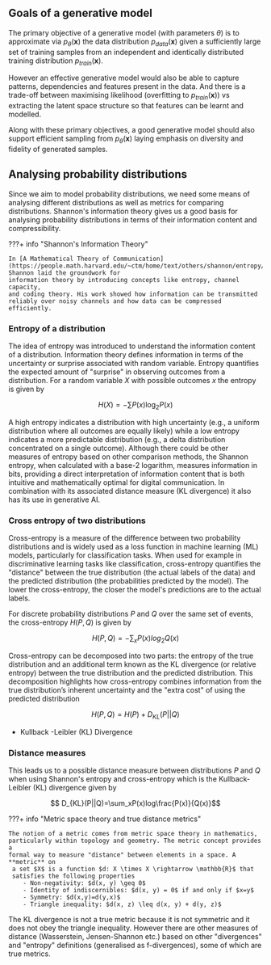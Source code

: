 ## Goals of a generative model ##

The primary objective of a generative model (with parameters $\theta$) is to approximate via $p_\theta(\mathbf{x})$ the data distribution $p_{data}(\mathbf{x})$ given a sufficiently large set of training samples from an independent and identically distributed training distribution $p_{train}(\mathbf{x})$. 

However an effective generative model would also be able to capture patterns, dependencies and features present in the data. And there is a trade-off between maximising likelihood (overfitting to $p_{train}(\mathbf{x})$) vs extracting the latent space structure so that features can be learnt and modelled.

Along with these primary objectives, a good generative model should also support efficient sampling from $p_\theta(\mathbf{x})$ laying emphasis on diversity and fidelity of generated samples.

## Analysing probability distributions ##

Since we aim to model probability distributions, we need some means of analysing different distributions as well as metrics for comparing distributions. Shannon's information theory gives us a good basis for analysing probability distributions in terms of their information content and compressibility.

???+ info "Shannon's Information Theory"

    In [A Mathematical Theory of Communication](https://people.math.harvard.edu/~ctm/home/text/others/shannon/entropy/entropy.pdf), Shannon laid the groundwork for 
    information theory by introducing concepts like entropy, channel capacity,
    and coding theory. His work showed how information can be transmitted
    reliably over noisy channels and how data can be compressed efficiently.

### Entropy of a distribution ###

The idea of entropy was introduced to understand the information content of a distribution. Information theory defines information in terms of the uncertainty or surprise associated with random variable. Entropy quantifies the expected amount of "surprise" in observing outcomes from a distribution. For a random variable $X$ with possible outcomes $x$ the entropy is given by

$$
H(X) = -\sum P(x) \log_2P(x)
$$

A high entropy indicates a distribution with high uncertainty (e.g., a uniform distribution where all outcomes are equally likely) while a low entropy indicates a more predictable distribution (e.g., a delta distribution concentrated on a single outcome). Although there could be other measures of entropy based on other comparison methods, the Shannon entropy, when calculated with a base-2 logarithm, measures information in bits, providing a direct interpretation of information content that is both intuitive and mathematically optimal for digital communication. In combination with its associated distance measure (KL divergence) it also has its use in generative AI.
### Cross entropy of two distributions ###

Cross-entropy is a measure of the difference between two probability distributions and is widely used as a loss function in machine learning (ML) models, particularly for classification tasks. When used for example in discriminative learning tasks like classification, cross-entropy quantifies the "distance" between the true distribution (the actual labels of the data) and the predicted distribution (the probabilities predicted by the model). The lower the cross-entropy, the closer the model's predictions are to the actual labels. 

For discrete probability distributions $P$ and $Q$ over the same set of events, the cross-entropy $H(P,Q)$ is given by 

$$
H(P, Q) = -\sum_{x}P(x)log_2Q(x)
$$

Cross-entropy can be decomposed into two parts: the entropy of the true distribution and an additional term known as the KL divergence (or relative entropy) between the true distribution and the predicted distribution. This decomposition highlights how cross-entropy combines information from the true distribution’s inherent uncertainty and the "extra cost" of using the predicted distribution 

$$
H(P, Q) = H(P) + D_{KL}(P||Q)
$$

- Kullback -Leibler (KL) Divergence 

### Distance measures ###

This leads us to a possible distance measure between distributions $P$ and $Q$ when using Shannon's entropy and cross-entropy which is the Kullback-Leibler (KL) divergence given by

$$
D_{KL}​(P||Q)=\sum_x​P(x)log\frac{P(x)}{Q(x)}​
$$

???+ info "Metric space theory and true distance metrics"

    The notion of a metric comes from metric space theory in mathematics,
    particularly within topology and geometry. The metric concept provides a
    formal way to measure "distance" between elements in a space. A **metric** on
     a set $X$ is a function $d: X \times X \rightarrow \mathbb{R}$ that
     satisfies the following properties
		- Non-negativity: $d(x, y) \geq 0$
		- Identity of indiscernibles: $d(x, y) = 0$ if and only if $x=y$
		- Symmetry: $d(x,y)=d(y,x)$
		- Triangle inequality: $d(x, z) \leq d(x, y) + d(y, z)$

The KL divergence is not a true metric because it is not symmetric and it does not obey the triangle inequality. However there are other measures of distance (Wasserstein, Jensen-Shannon etc.) based on other "divergences" and "entropy" definitions (generalised as f-divergences), some of which are true metrics.
